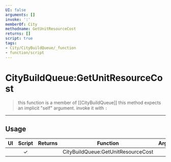 ```yaml
---
UI: false
arguments: []
invoke: ':'
memberOf: City
methodname: GetUnitResourceCost
returns: []
script: true
tags:
- City/CityBuildQueue/_function
- function/script
---
```

# CityBuildQueue:GetUnitResourceCost
> this function is a member of [[CityBuildQueue]]
> this method expects an implicit "self" argument. invoke it with `:`
-----
## Usage
|  UI | Script | Returns | Function | Arguments |
|:---:|:------:|-------:|:--------:|:---------|
| |✓||CityBuildQueue:GetUnitResourceCost||
